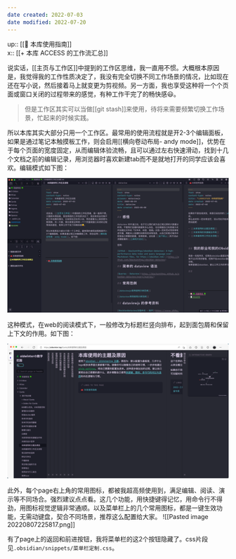 ```yaml
---
date created: 2022-07-03
date modified: 2022-07-20
---
```


up:: [[🧰 本库使用指南]]  
x:: [[+ 本库 ACCESS 的工作流汇总]]

说实话，[[主页与工作区]]中提到的工作区思维，我一直用不惯。大概根本原因是，我觉得我的工作性质决定了，我没有完全切换不同工作场景的情况，比如现在还在写小说，然后接着马上就变更为剪视频。另一方面，我也享受这种将一个个页面或窗口关闭的过程带来的感觉，有种工作干完了的畅快感😃。

> 但是工作区其实可以当做[[git stash]]来使用，待将来需要频繁切换工作场景，忙起来的时候实践。

所以本库其实大部分只用一个工作区。最常用的使用流程就是开2-3个编辑面板，如果是通过笔记本触摸板工作，则会启用[[横向卷动布局- andy mode]]，优势在于每个页面的宽度固定，从而编辑体验流畅，且可以通过左右快速滑动，找到十几个文档之前的编辑记录，用浏览器时喜欢新建tab而不是就地打开的同学应该会喜欢。编辑模式如下图：

![](Extras/Media/202207032310946.png)

这种模式，在web的阅读模式下，一般修改为标题栏竖向排布，起到面包屑和保留上下文的作用。如下图：

![](Extras/Media/202207041012338.png)

此外，每个page右上角的常用图标，都被我超高频使用到，满足编辑、阅读、演示等不同场合。强烈建议点点看。这几个功能，用快捷键得记忆，用命令行不得劲，用图标视觉逻辑非常通顺。以及菜单栏上的几个常用图标，都是一键生效功能，无需动键盘，契合不同场景，推荐这么配置给大家。
![[Pasted image 20220807225817.png]]

有了page上的返回和前进按钮，我将菜单栏的这2个按钮隐藏了。css片段见`.obsidian/snippets/菜单栏定制.css`。